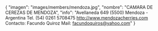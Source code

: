 {
    "imagen": "images/members/mendoza.jpg",
    "nombre": "CAMARA DE CEREZAS DE MENDOZA",
    "info": "Avellaneda 649 (5500) Mendoza - Argentina Tel. (54) 0261 5708475 http://www.mendozacherries.com Contacto: Facundo Quiroz Mail: facundoquiros@yahoo.com"
}
